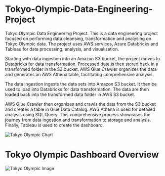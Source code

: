 # Tokyo-Olympic-Data-Engineering-Project
Tokyo Olympic Data Engineering Project. This is a data engineering project focused on performing data cleansing, transformation and analysing on Tokyo Olympic data. The project uses AWS services, Azure Databricks and Tableau for data processing, analysis, and visualisation.

Starting with data ingestion into an Amazon S3 bucket, the project moves to Databricks for data transformation. Processed data is then stored back in a transformed folder in the S3 bucket. AWS Glue Crawler organizes the data and generates an AWS Athena table, facilitating comprehensive analysis.

The data ingestion ingests the data sets into Amazon S3 bucket. It then be used to load into Databricks for data transformation. The data are then loaded back into the transformed data folder in AWS S3 bucket. 

AWS Glue Crawler then organizes and crawls the data from the S3 bucket and creates a table in Glue Data Catalog. AWS Athena is used for detailed analysis using SQL Query. This comprehensive process showcases the journey from data ingestion and transformation to storage and analysis. Finally, Tableau is used to create the dashboard.

![Tokyo Olympic Chart](https://github.com/jaylai28/Tokyo-Olympic-Data-Engineering-Project/assets/69461406/f91bb72e-2ae7-4401-9c4c-608975556d9b)



# Tokyo Olympic Dashboard Overview
![Tokyo Olympic Image](https://github.com/jaylai28/Tokyo-Olympic-Data-Engineering-Project/assets/69461406/2f976ce7-4dfd-4482-875d-9f9069ee09a4)
